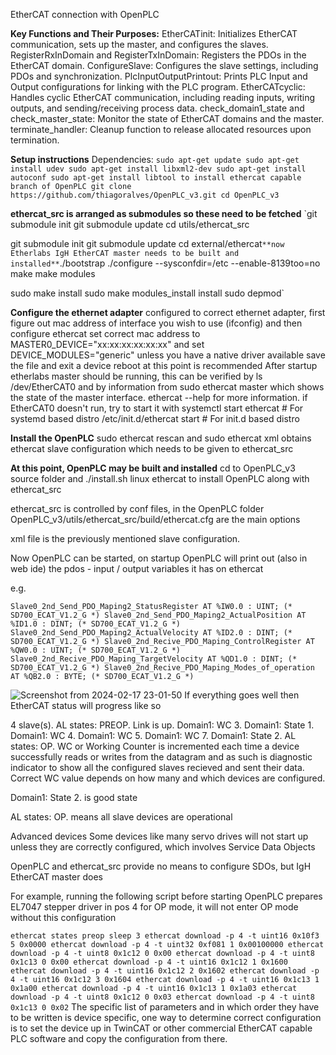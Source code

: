EtherCAT connection with OpenPLC


**Key Functions and Their Purposes:**
EtherCATinit: Initializes EtherCAT communication, sets up the master, and configures the slaves.
RegisterRxInDomain and RegisterTxInDomain: Registers the PDOs in the EtherCAT domain.
ConfigureSlave: Configures the slave settings, including PDOs and synchronization.
PlcInputOutputPrintout: Prints PLC Input and Output configurations for linking with the PLC program.
EtherCATcyclic: Handles cyclic EtherCAT communication, including reading inputs, writing outputs, and sending/receiving process data.
check_domain1_state and check_master_state: Monitor the state of EtherCAT domains and the master.
terminate_handler: Cleanup function to release allocated resources upon termination.

**Setup instructions**
Dependencies: 
`sudo apt-get update
sudo apt-get install udev
sudo apt-get install libxml2-dev
sudo apt-get install autoconf
sudo apt-get install libtool
to install ethercat capable branch of OpenPLC
git clone https://github.com/thiagoralves/OpenPLC_v3.git
cd OpenPLC_v3`

**ethercat_src is arranged as submodules so these need to be fetched**
`git submodule init
git submodule update
cd utils/ethercat_src

git submodule init
git submodule update
cd external/ethercat`
**now Etherlabs IgH EtherCAT master needs to be built and installed**
`./bootstrap
./configure --sysconfdir=/etc --enable-8139too=no
make
make modules

sudo make install
sudo make modules_install install
sudo depmod`


**Configure the ethernet adapter**
configured to correct ethernet adapter, first figure out mac address of interface you wish to use (ifconfig)
and then configure ethercat
set correct mac address to MASTER0_DEVICE="xx:xx:xx:xx:xx:xx" and set DEVICE_MODULES="generic" unless you have a native driver available save the file and exit
a device reboot at this point is recommended
After startup etherlabs master should be running, this can be verified by ls /dev/EtherCAT0 and by information from sudo ethercat master which shows the state of the master interface. ethercat --help for more information.
if EtherCAT0 doesn't run, try to start it with
systemctl start ethercat   # For systemd based distro
/etc/init.d/ethercat start # For init.d based distro


**Install the OpenPLC**
sudo ethercat rescan and sudo ethercat xml obtains ethercat slave configuration which needs to be given to ethercat_src

**At this point, OpenPLC may be built and installed**
cd to OpenPLC_v3 source folder and ./install.sh linux ethercat to install OpenPLC along with ethercat_src

ethercat_src is controlled by conf files, in the OpenPLC folder OpenPLC_v3/utils/ethercat_src/build/ethercat.cfg are the main options

xml file is the previously mentioned slave configuration.

Now OpenPLC can be started, on startup OpenPLC will print out (also in web ide) the pdos - input / output variables it has on ethercat

e.g.

`Slave0_2nd_Send_PDO_Maping2_StatusRegister AT %IW0.0 : UINT; (* SD700_ECAT_V1.2_G *)
Slave0_2nd_Send_PDO_Maping2_ActualPosition AT %ID1.0 : DINT; (* SD700_ECAT_V1.2_G *)
Slave0_2nd_Send_PDO_Maping2_ActualVelocity AT %ID2.0 : DINT; (* SD700_ECAT_V1.2_G *)
Slave0_2nd_Recive_PDO_Maping_ControlRegister AT %QW0.0 : UINT; (* SD700_ECAT_V1.2_G *)
Slave0_2nd_Recive_PDO_Maping_TargetVelocity AT %QD1.0 : DINT; (* SD700_ECAT_V1.2_G *)
Slave0_2nd_Recive_PDO_Maping_Modes_of_operation AT %QB2.0 : BYTE; (* SD700_ECAT_V1.2_G *)`

![Screenshot from 2024-02-17 23-01-50](https://github.com/LRAJA33/OpenPLC_EtherCAT/assets/105126037/7aa38421-2fbb-4576-ab2f-f7dca8cfdb39)
If everything goes well then EtherCAT status will progress like so

4 slave(s).
AL states: PREOP.
Link is up.
Domain1: WC 3.
Domain1: State 1.
Domain1: WC 4.
Domain1: WC 5.
Domain1: WC 7.
Domain1: State 2.
AL states: OP.
WC or Working Counter is incremented each time a device successfully reads or writes from the datagram and as such is diagnostic indicator to show all the configured slaves recieved and sent their data. Correct WC value depends on how many and which devices are configured.

Domain1: State 2. is good state

AL states: OP. means all slave devices are operational

Advanced devices
Some devices like many servo drives will not start up unless they are correctly configured, which involves Service Data Objects

OpenPLC and ethercat_src provide no means to configure SDOs, but IgH EtherCAT master does

For example, running the following script before starting OpenPLC prepares EL7047 stepper driver in pos 4 for OP mode, it will not enter OP mode without this configuration

`ethercat states preop
sleep 3
ethercat download -p 4 -t uint16 0x10f3 5 0x0000
ethercat download -p 4 -t uint32 0xf081 1 0x00100000
ethercat download -p 4 -t uint8 0x1c12 0 0x00
ethercat download -p 4 -t uint8 0x1c13 0 0x00
ethercat download -p 4 -t uint16 0x1c12 1 0x1600
ethercat download -p 4 -t uint16 0x1c12 2 0x1602
ethercat download -p 4 -t uint16 0x1c12 3 0x1604
ethercat download -p 4 -t uint16 0x1c13 1 0x1a00
ethercat download -p 4 -t uint16 0x1c13 1 0x1a03
ethercat download -p 4 -t uint8 0x1c12 0 0x03
ethercat download -p 4 -t uint8 0x1c13 0 0x02`
The specific list of parameters and in which order they have to be written is device specific, one way to determine correct configuration is to set the device up in TwinCAT or other commercial EtherCAT capable PLC software and copy the configuration from there.
